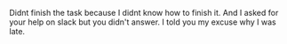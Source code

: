 Didnt finish the task because I didnt know how to finish it.
And I asked for your help on slack but you didn't answer.
I told you my excuse why I was late.
